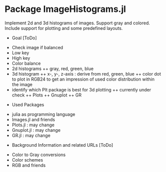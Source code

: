 # Package ImageHistograms.jl
Implement 2d and 3d histograms of images. Support gray and colored. Include support for plotting and some predefined layouts.

* Goal [ToDo]
+ Check image if balanced
+ Low key
+ High key
+ Color balance
+ 2d histograms
++ gray, red, green, blue
+ 3d histogram
++ x-, y-, z-axis : derive from red, green, blue
++ color dot to plot in RGB24 to get an impression of used color distribution within the image
+ identify which Plt package is best for 3d plotting
++ currently under check
++ Plots
++ Gnuplot
++ GR

* Used Packages
+ julia as programming language
+ Images.jl and friends
+ Plots.jl : may change
+ Gnuplot.jl : may change
+ GR.jl : may change

* Background Information and related URLs [ToDo]
+ Color to Gray conversions
+ Color schemes
+ RGB and friends
